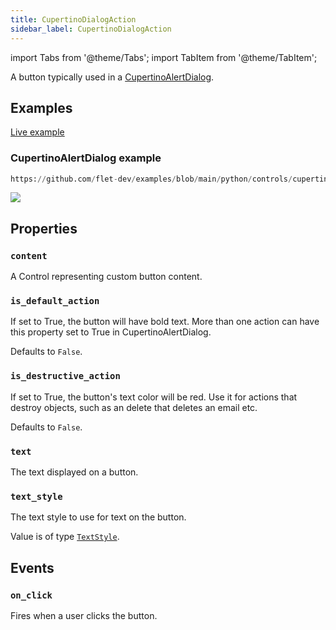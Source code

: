 ```yaml
---
title: CupertinoDialogAction
sidebar_label: CupertinoDialogAction
---
```


import Tabs from '@theme/Tabs';
import TabItem from '@theme/TabItem';

A button typically used in a [CupertinoAlertDialog](/docs/controls/cupertinoalertdialog).

## Examples

[Live example](https://flet-controls-gallery.fly.dev/buttons/cupertinodialogaction)

### CupertinoAlertDialog example


```python reference
https://github.com/flet-dev/examples/blob/main/python/controls/cupertino/cupertino-dialogs-alerts-panels/cupertino-alert-dialog-simple.py
```


<img src="/img/docs/controls/cupertinodialogaction/cupertinoalertdialog.png" className="screenshot-50" />

## Properties

### `content`

A Control representing custom button content.

### `is_default_action`

If set to True, the button will have bold text. More than one action can have this property set to True in
CupertinoAlertDialog.

Defaults to `False`.

### `is_destructive_action`

If set to True, the button's text color will be red. Use it for actions that destroy objects, such as an delete that
deletes an email etc.

Defaults to `False`.

### `text`

The text displayed on a button.

### `text_style`

The text style to use for text on the button.

Value is of type [`TextStyle`](/docs/reference/types/textstyle).

## Events

### `on_click`

Fires when a user clicks the button.